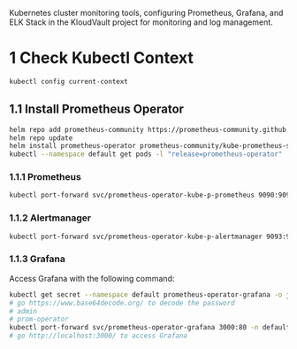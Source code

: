 Kubernetes cluster monitoring tools, configuring Prometheus, Grafana, and ELK Stack in the KloudVault project for monitoring and log management.

# 1 Check Kubectl Context

```bash
kubectl config current-context
```

## 1.1 Install Prometheus Operator

```bash
helm repo add prometheus-community https://prometheus-community.github.io/helm-charts
helm repo update
helm install prometheus-operator prometheus-community/kube-prometheus-stack
kubectl --namespace default get pods -l "release=prometheus-operator"
```

### 1.1.1 Prometheus

```bash
kubectl port-forward svc/prometheus-operator-kube-p-prometheus 9090:9090 -n default
```

### 1.1.2 Alertmanager

```bash
kubectl port-forward svc/prometheus-operator-kube-p-alertmanager 9093:9093 -n default
```

### 1.1.3 Grafana
Access Grafana with the following command:

```bash
kubectl get secret --namespace default prometheus-operator-grafana -o jsonpath="{.data.admin-password}"
# go https://www.base64decode.org/ to decode the password
# admin
# prom-operator
kubectl port-forward svc/prometheus-operator-grafana 3000:80 -n default 
# go http://localhost:3000/ to access Grafana
```


